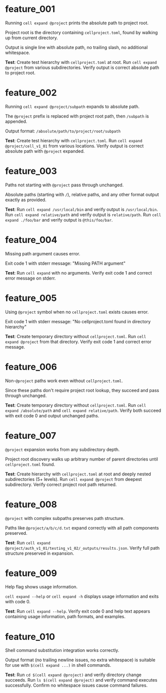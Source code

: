 # feature_001

Running `cell expand @project` prints the absolute path to project root.

Project root is the directory containing `cellproject.toml`, found by walking up from current directory.

Output is single line with absolute path, no trailing slash, no additional whitespace.

**Test**: Create test hierarchy with `cellproject.toml` at root. Run `cell expand @project` from various subdirectories. Verify output is correct absolute path to project root.

# feature_002

Running `cell expand @project/subpath` expands to absolute path.

The `@project` prefix is replaced with project root path, then `/subpath` is appended.

Output format: `/absolute/path/to/project/root/subpath`

**Test**: Create test hierarchy with `cellproject.toml`. Run `cell expand @project/cell_v1_01` from various locations. Verify output is correct absolute path with `@project` expanded.

# feature_003

Paths not starting with `@project` pass through unchanged.

Absolute paths (starting with `/`), relative paths, and any other format output exactly as provided.

**Test**: Run `cell expand /usr/local/bin` and verify output is `/usr/local/bin`. Run `cell expand relative/path` and verify output is `relative/path`. Run `cell expand ./foo/bar` and verify output is `@this/foo/bar`.

# feature_004

Missing path argument causes error.

Exit code 1 with stderr message: "Missing PATH argument"

**Test**: Run `cell expand` with no arguments. Verify exit code 1 and correct error message on stderr.

# feature_005

Using `@project` symbol when no `cellproject.toml` exists causes error.

Exit code 1 with stderr message: "No cellproject.toml found in directory hierarchy"

**Test**: Create temporary directory without `cellproject.toml`. Run `cell expand @project` from that directory. Verify exit code 1 and correct error message.

# feature_006

Non-`@project` paths work even without `cellproject.toml`.

Since these paths don't require project root lookup, they succeed and pass through unchanged.

**Test**: Create temporary directory without `cellproject.toml`. Run `cell expand /absolute/path` and `cell expand relative/path`. Verify both succeed with exit code 0 and output unchanged paths.

# feature_007

`@project` expansion works from any subdirectory depth.

Project root discovery walks up arbitrary number of parent directories until `cellproject.toml` found.

**Test**: Create hierarchy with `cellproject.toml` at root and deeply nested subdirectories (5+ levels). Run `cell expand @project` from deepest subdirectory. Verify correct project root path returned.

# feature_008

`@project` with complex subpaths preserves path structure.

Paths like `@project/a/b/c/d.txt` expand correctly with all path components preserved.

**Test**: Run `cell expand @project/auth_v1_01/testing_v1_02/_outputs/results.json`. Verify full path structure preserved in expansion.

# feature_009

Help flag shows usage information.

`cell expand --help` or `cell expand -h` displays usage information and exits with code 0.

**Test**: Run `cell expand --help`. Verify exit code 0 and help text appears containing usage information, path formats, and examples.

# feature_010

Shell command substitution integration works correctly.

Output format (no trailing newline issues, no extra whitespace) is suitable for use with `$(cell expand ...)` in shell commands.

**Test**: Run `cd $(cell expand @project)` and verify directory change succeeds. Run `ls $(cell expand @project)` and verify command executes successfully. Confirm no whitespace issues cause command failures.
